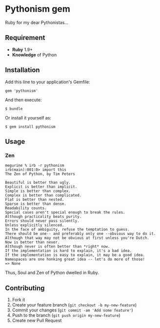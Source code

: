 Pythonism gem
=============

Ruby for my dear Pythonistas...

Requirement
-----------

 * **Ruby** 1.9+
 * **Knowledge** of Python

Installation
------------

Add this line to your application's Gemfile:

    gem 'pythonism'

And then execute:

    $ bundle

Or install it yourself as:

    $ gem install pythonism

Usage
-----

### Zen

    megurine % irb -r pythonism
    irb(main):001:0> import this
    The Zen of Python, by Tim Peters
    
    Beautiful is better than ugly.
    Explicit is better than implicit.
    Simple is better than complex.
    Complex is better than complicated.
    Flat is better than nested.
    Sparse is better than dense.
    Readability counts.
    Special cases aren't special enough to break the rules.
    Although practicality beats purity.
    Errors should never pass silently.
    Unless explicitly silenced.
    In the face of ambiguity, refuse the temptation to guess.
    There should be one-- and preferably only one --obvious way to do it.
    Although that way may not be obvious at first unless you're Dutch.
    Now is better than never.
    Although never is often better than *right* now.
    If the implementation is hard to explain, it's a bad idea.
    If the implementation is easy to explain, it may be a good idea.
    Namespaces are one honking great idea -- let's do more of those!
    => None

Thus, Soul and Zen of Python dwelled in Ruby.

### 

Contributing
------------

1. Fork it
2. Create your feature branch (`git checkout -b my-new-feature`)
3. Commit your changes (`git commit -am 'Add some feature'`)
4. Push to the branch (`git push origin my-new-feature`)
5. Create new Pull Request
